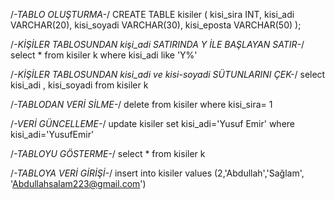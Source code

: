 /*-TABLO OLUŞTURMA-*/
CREATE TABLE kisiler (
  kisi_sira INT,
  kisi_adi VARCHAR(20),
  kisi_soyadi VARCHAR(30),
  kisi_eposta VARCHAR(50)
);



/*-KİŞİLER TABLOSUNDAN kişi_adi SATIRINDA Y İLE BAŞLAYAN SATIR-*/
select * from kisiler k  where kisi_adi  like 'Y%'

/*-KİŞİLER TABLOSUNDAN kisi_adi ve kisi-soyadi SÜTUNLARINI ÇEK-*/
select kisi_adi , kisi_soyadi  from kisiler k 

/*-TABLODAN VERİ SİLME-*/
delete from kisiler where kisi_sira= 1

/*-VERİ GÜNCELLEME-*/
update kisiler set kisi_adi='Yusuf Emir'  where kisi_adi='YusufEmir'  

/*-TABLOYU GÖSTERME-*/
select * from kisiler k  

/*-TABLOYA VERİ GİRİŞİ-*/
insert into kisiler values (2,'Abdullah','Sağlam', 'Abdullahsalam223@gmail.com')
